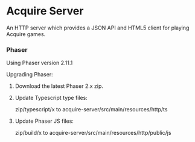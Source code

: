 Acquire Server
==============
An HTTP server which provides a JSON API and HTML5 client for playing Acquire games.

### Phaser
Using Phaser version 2.11.1

Upgrading Phaser:
1. Download the latest Phaser 2.x zip.
2. Update Typescript type files:

    zip/typescript/x to acquire-server/src/main/resources/http/ts

3. Update Phaser JS files:

    zip/build/x to acquire-server/src/main/resources/http/public/js
